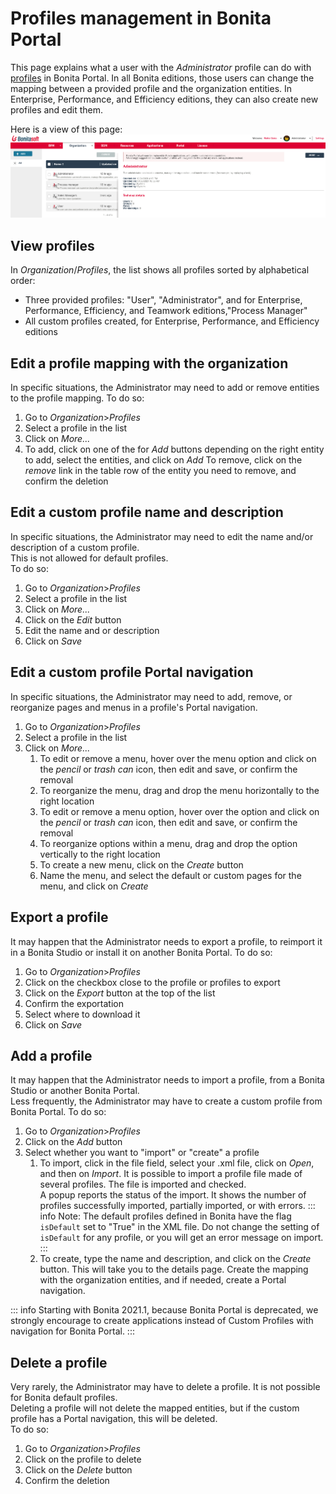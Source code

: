 # Profiles management in Bonita Portal

This page explains what a user with the _Administrator_ profile can do with [profiles](profiles-portal-overview.md) in Bonita Portal.
In all Bonita editions, those users can change the mapping between a provided profile and the organization entities.
In Enterprise, Performance, and Efficiency editions, they can also create new profiles and edit them.

Here is a view of this page:
![Profiles in Portal](images/UI2021.1/profiles-portal.png)<!--{.img-responsive}-->

## View profiles
In _Organization_/_Profiles_, the list shows all profiles sorted by alphabetical order:
- Three provided profiles: "User", "Administrator", and for Enterprise, Performance, Efficiency, and Teamwork editions,"Process Manager"
- All custom profiles created, for Enterprise, Performance, and Efficiency editions

## Edit a profile mapping with the organization
In specific situations, the Administrator may need to add or remove entities to the profile mapping. To do so:
1. Go to _Organization_>_Profiles_
1. Select a profile in the list
1. Click on _More..._
1. To add, click on one of the for _Add_ buttons depending on the right entity to add, select the entities, and click on _Add_
   To remove, click on the _remove_ link in the table row of the entity you need to remove, and confirm the deletion

## Edit a custom profile name and description
In specific situations, the Administrator may need to edit the name and/or description of a custom profile.  
This is not allowed for default profiles.  
To do so:
1. Go to _Organization_>_Profiles_
1. Select a profile in the list
1. Click on _More..._
1. Click on the _Edit_ button
1. Edit the name and or description
1. Click on _Save_

## Edit a custom profile Portal navigation
In specific situations, the Administrator may need to add, remove, or reorganize pages and menus in a profile's Portal navigation.
1. Go to _Organization_>_Profiles_
1. Select a profile in the list
1. Click on _More..._
   1. To edit or remove a menu, hover over the menu option and click on the _pencil_ or _trash can_ icon, then edit and save, or confirm the removal
   1. To reorganize the menu, drag and drop the menu horizontally to the right location
   1. To edit or remove a menu option, hover over the option and click on the _pencil_ or _trash can_ icon, then edit and save, or confirm the removal
   1. To reorganize options within a menu, drag and drop the option vertically to the right location
   1. To create a new menu, click on the _Create_ button
   1. Name the menu, and select the default or custom pages for the menu, and click on _Create_
   
## Export a profile
It may happen that the Administrator needs to export a profile, to reimport it in a Bonita Studio or install it on another Bonita Portal.
To do so:
1. Go to _Organization_>_Profiles_
1. Click on the checkbox close to the profile or profiles to export
1. Click on the _Export_ button at the top of the list
1. Confirm the exportation
1. Select where to download it
1. Click on _Save_

## Add a profile
It may happen that the Administrator needs to import a profile, from a Bonita Studio or another Bonita Portal.  
Less frequently, the Administrator may have to create a custom profile from Bonita Portal.
To do so:
1. Go to _Organization_>_Profiles_
1. Click on the _Add_ button
1. Select whether you want to "import" or "create" a profile
    1. To import, click in the file field, select your .xml file, click on _Open_, and then on _Import_.
       It is possible to import a profile file made of several profiles. The file is imported and checked.  
       A popup reports the status of the import. It shows the number of profiles successfully imported, partially imported, or with errors.
       ::: info
       Note: The default profiles defined in Bonita have the flag `isDefault` set to "True" in the XML file. Do not change the setting of `isDefault` for any profile, or you will get an error message on import.
       :::
    1. To create, type the name and description, and click on the _Create_ button. This will take you to the details page.
       Create the mapping with the organization entities, and if needed, create a Portal navigation.  
 
::: info
Starting with Bonita 2021.1, because Bonita Portal is deprecated, we strongly encourage to create applications instead of Custom Profiles with navigation for Bonita Portal.
:::   

## Delete a profile
Very rarely, the Administrator may have to delete a profile. It is not possible for Bonita default profiles.  
Deleting a profile will not delete the mapped entities, but if the custom profile has a Portal navigation, this will be deleted.  
To do so:
1. Go to _Organization_>_Profiles_
1. Click on the profile to delete
1. Click on the _Delete_ button
1. Confirm the deletion
